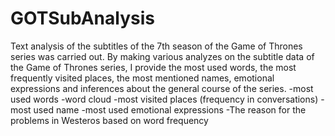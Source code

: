 # GOTSubAnalysis
Text analysis of the subtitles of the 7th season of the Game of Thrones series was carried out.
By making various analyzes on the subtitle data of the Game of Thrones series, I provide the most used words, the most frequently visited places, the most mentioned names, emotional expressions and inferences about the general course of the series.
-most used words
-word cloud
-most visited places (frequency in conversations)
-most used name
-most used emotional expressions
-The reason for the problems in Westeros based on word frequency
